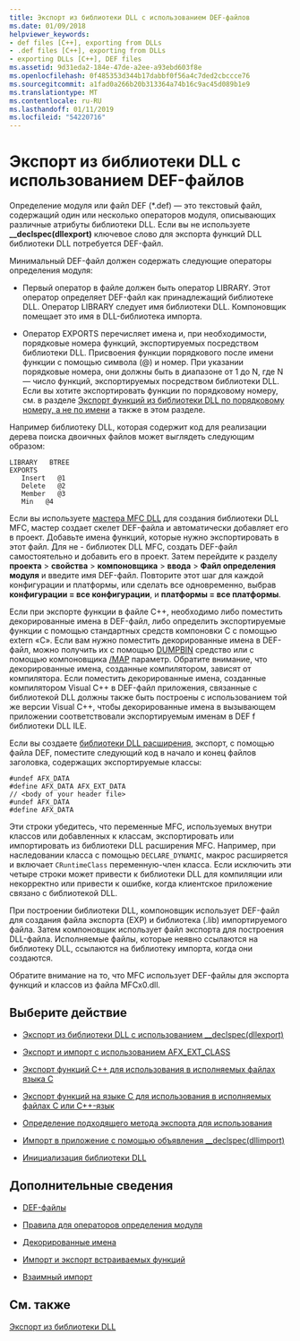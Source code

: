 ```yaml
---
title: Экспорт из библиотеки DLL с использованием DEF-файлов
ms.date: 01/09/2018
helpviewer_keywords:
- def files [C++], exporting from DLLs
- .def files [C++], exporting from DLLs
- exporting DLLs [C++], DEF files
ms.assetid: 9d31eda2-184e-47de-a2ee-a93ebd603f8e
ms.openlocfilehash: 0f485353d344b17dabbf0f56a4c7ded2cbccce76
ms.sourcegitcommit: a1fad0a266b20b313364a74b16c9ac45d089b1e9
ms.translationtype: MT
ms.contentlocale: ru-RU
ms.lasthandoff: 01/11/2019
ms.locfileid: "54220716"
---
```

# <a name="exporting-from-a-dll-using-def-files"></a>Экспорт из библиотеки DLL с использованием DEF-файлов

Определение модуля или файл DEF (*.def) — это текстовый файл, содержащий один или несколько операторов модуля, описывающих различные атрибуты библиотеки DLL. Если вы не используете **__declspec(dllexport)** ключевое слово для экспорта функций DLL библиотеки DLL потребуется DEF-файл.

Минимальный DEF-файл должен содержать следующие операторы определения модуля:

- Первый оператор в файле должен быть оператор LIBRARY. Этот оператор определяет DEF-файл как принадлежащий библиотеке DLL. Оператор LIBRARY следует имя библиотеки DLL. Компоновщик помещает это имя в DLL-библиотека импорта.

- Оператор EXPORTS перечисляет имена и, при необходимости, порядковые номера функций, экспортируемых посредством библиотеки DLL. Присвоения функции порядкового после имени функции с помощью символа (@) и номер. При указании порядковые номера, они должны быть в диапазоне от 1 до N, где N — число функций, экспортируемых посредством библиотеки DLL. Если вы хотите экспортировать функции по порядковому номеру, см. в разделе [Экспорт функций из библиотеки DLL по порядковому номеру, а не по имени](../build/exporting-functions-from-a-dll-by-ordinal-rather-than-by-name.md) а также в этом разделе.

Например библиотеку DLL, которая содержит код для реализации дерева поиска двоичных файлов может выглядеть следующим образом:

```
LIBRARY   BTREE
EXPORTS
   Insert   @1
   Delete   @2
   Member   @3
   Min   @4
```

Если вы используете [мастера MFC DLL](../mfc/reference/mfc-dll-wizard.md) для создания библиотеки DLL MFC, мастер создает скелет DEF-файла и автоматически добавляет его в проект. Добавьте имена функций, которые нужно экспортировать в этот файл. Для не - библиотек DLL MFC, создать DEF-файл самостоятельно и добавить его в проект. Затем перейдите к разделу **проекта** > **свойства** > **компоновщика** > **ввода**  >  **Файл определения модуля** и введите имя DEF-файл. Повторите этот шаг для каждой конфигурации и платформы, или сделать все одновременно, выбрав **конфигурации = все конфигурации**, и **платформы = все платформы**.

Если при экспорте функции в файле C++, необходимо либо поместить декорированные имена в DEF-файл, либо определить экспортируемые функции с помощью стандартных средств компоновки C с помощью extern «C». Если вам нужно поместить декорированные имена в DEF-файл, можно получить их с помощью [DUMPBIN](../build/reference/dumpbin-reference.md) средство или с помощью компоновщика [/MAP](../build/reference/map-generate-mapfile.md) параметр. Обратите внимание, что декорированные имена, созданные компилятором, зависят от компилятора. Если поместить декорированные имена, созданные компилятором Visual C++ в DEF-файл приложения, связанные с библиотекой DLL должны также быть построены с использованием той же версии Visual C++, чтобы декорированные имена в вызывающем приложении соответствовали экспортируемым именам в DEF f библиотеки DLL ILE.

Если вы создаете [библиотеки DLL расширения](../build/extension-dlls-overview.md), экспорт, с помощью файла DEF, поместите следующий код в начало и конец файлов заголовка, содержащих экспортируемые классы:

```
#undef AFX_DATA
#define AFX_DATA AFX_EXT_DATA
// <body of your header file>
#undef AFX_DATA
#define AFX_DATA
```

Эти строки убедитесь, что переменные MFC, используемых внутри классов или добавленных к классам, экспортировать или импортировать из библиотеки DLL расширения MFC. Например, при наследовании класса с помощью `DECLARE_DYNAMIC`, макрос расширяется и включает `CRuntimeClass` переменную-член класса. Если исключить эти четыре строки может привести к библиотеки DLL для компиляции или некорректно или привести к ошибке, когда клиентское приложение связано с библиотекой DLL.

При построении библиотеки DLL, компоновщик использует DEF-файл для создания файла экспорта (EXP) и библиотека (.lib) импортируемого файла. Затем компоновщик использует файл экспорта для построения DLL-файла. Исполняемые файлы, которые неявно ссылаются на библиотеку DLL, ссылаются на библиотеку импорта, когда они создаются.

Обратите внимание на то, что MFC использует DEF-файлы для экспорта функций и классов из файла MFCx0.dll.

## <a name="what-do-you-want-to-do"></a>Выберите действие

- [Экспорт из библиотеки DLL с использованием __declspec(dllexport)](../build/exporting-from-a-dll-using-declspec-dllexport.md)

- [Экспорт и импорт с использованием AFX_EXT_CLASS](../build/exporting-and-importing-using-afx-ext-class.md)

- [Экспорт функций C++ для использования в исполняемых файлах языка C](../build/exporting-cpp-functions-for-use-in-c-language-executables.md)

- [Экспорт функций на языке C для использования в исполняемых файлах C или C++-язык](../build/exporting-c-functions-for-use-in-c-or-cpp-language-executables.md)

- [Определение подходящего метода экспорта для использования](../build/determining-which-exporting-method-to-use.md)

- [Импорт в приложение с помощью объявления __declspec(dllimport)](../build/importing-into-an-application-using-declspec-dllimport.md)

- [Инициализация библиотеки DLL](../build/run-time-library-behavior.md#initializing-a-dll)

## <a name="what-do-you-want-to-know-more-about"></a>Дополнительные сведения

- [DEF-файлы](../build/reference/module-definition-dot-def-files.md)

- [Правила для операторов определения модуля](../build/reference/rules-for-module-definition-statements.md)

- [Декорированные имена](../build/reference/decorated-names.md)

- [Импорт и экспорт встраиваемых функций](../build/importing-and-exporting-inline-functions.md)

- [Взаимный импорт](../build/mutual-imports.md)

## <a name="see-also"></a>См. также

[Экспорт из библиотеки DLL](../build/exporting-from-a-dll.md)